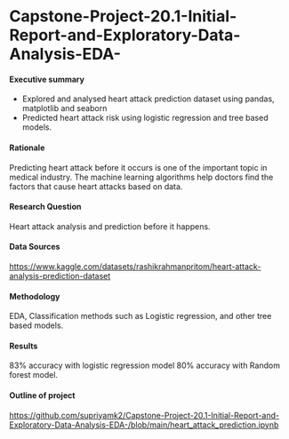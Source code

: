 # Capstone-Project-20.1-Initial-Report-and-Exploratory-Data-Analysis-EDA-


#### Executive summary
- Explored and analysed heart attack prediction dataset using pandas, matplotlib and seaborn
- Predicted heart attack risk using logistic regression and tree based models.


#### Rationale
Predicting heart attack before it occurs is one of the important topic in medical industry.
The machine learning algorithms help doctors find the factors that cause heart attacks based on data.

#### Research Question
Heart attack analysis and prediction before it happens.

#### Data Sources
https://www.kaggle.com/datasets/rashikrahmanpritom/heart-attack-analysis-prediction-dataset

#### Methodology
EDA, Classification methods such as Logistic regression, and other tree based models.

#### Results
83% accuracy with logistic regression model
80% accuracy with Random forest model.


#### Outline of project
https://github.com/supriyamk2/Capstone-Project-20.1-Initial-Report-and-Exploratory-Data-Analysis-EDA-/blob/main/heart_attack_prediction.ipynb

